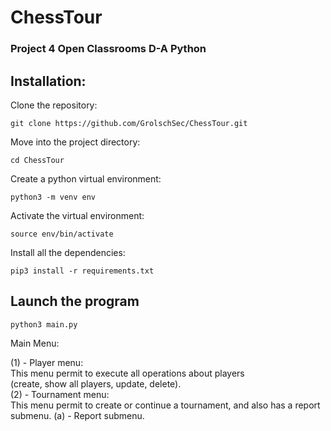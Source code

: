 # ChessTour
### Project 4 Open Classrooms D-A Python

## Installation:

Clone the repository:
```
git clone https://github.com/GrolschSec/ChessTour.git 
```  
Move into the project directory:
```
cd ChessTour
```  
Create a python virtual environment:
```
python3 -m venv env
```  
Activate the virtual environment:
```
source env/bin/activate  
```
Install all the dependencies:
```
pip3 install -r requirements.txt
```

## Launch the program  
```
python3 main.py
```
  
Main Menu:  

(1) - Player menu:  
    This menu permit to execute all operations about players  
  (create, show all players, update, delete).  
(2) - Tournament menu:  
    This menu permit to create or continue a tournament, and also has a report submenu.
    (a) - Report submenu.
